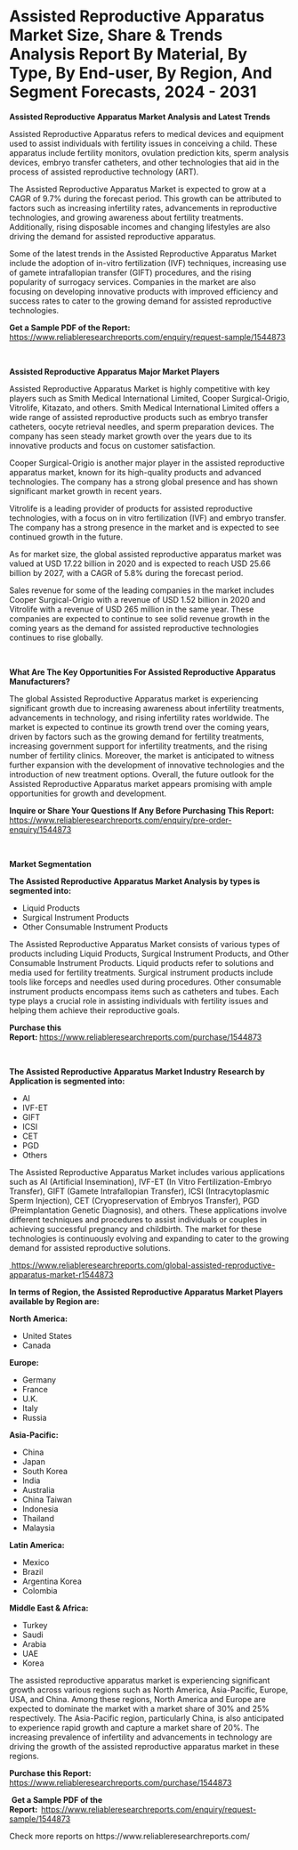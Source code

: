 <p><h1>Assisted Reproductive Apparatus Market Size, Share & Trends Analysis Report By Material, By Type, By End-user, By Region, And Segment Forecasts, 2024 - 2031</h1></p><p><strong>Assisted Reproductive Apparatus Market Analysis and Latest Trends</strong></p>
<p><p>Assisted Reproductive Apparatus refers to medical devices and equipment used to assist individuals with fertility issues in conceiving a child. These apparatus include fertility monitors, ovulation prediction kits, sperm analysis devices, embryo transfer catheters, and other technologies that aid in the process of assisted reproductive technology (ART).</p><p>The Assisted Reproductive Apparatus Market is expected to grow at a CAGR of 9.7% during the forecast period. This growth can be attributed to factors such as increasing infertility rates, advancements in reproductive technologies, and growing awareness about fertility treatments. Additionally, rising disposable incomes and changing lifestyles are also driving the demand for assisted reproductive apparatus.</p><p>Some of the latest trends in the Assisted Reproductive Apparatus Market include the adoption of in-vitro fertilization (IVF) techniques, increasing use of gamete intrafallopian transfer (GIFT) procedures, and the rising popularity of surrogacy services. Companies in the market are also focusing on developing innovative products with improved efficiency and success rates to cater to the growing demand for assisted reproductive technologies.</p></p>
<p><strong>Get a Sample PDF of the Report:&nbsp;</strong> <a href="https://www.reliableresearchreports.com/enquiry/request-sample/1544873">https://www.reliableresearchreports.com/enquiry/request-sample/1544873</a></p>
<p>&nbsp;</p>
<p><strong>Assisted Reproductive Apparatus Major Market Players</strong></p>
<p><p>Assisted Reproductive Apparatus Market is highly competitive with key players such as Smith Medical International Limited, Cooper Surgical-Origio, Vitrolife, Kitazato, and others. Smith Medical International Limited offers a wide range of assisted reproductive products such as embryo transfer catheters, oocyte retrieval needles, and sperm preparation devices. The company has seen steady market growth over the years due to its innovative products and focus on customer satisfaction.</p><p>Cooper Surgical-Origio is another major player in the assisted reproductive apparatus market, known for its high-quality products and advanced technologies. The company has a strong global presence and has shown significant market growth in recent years. </p><p>Vitrolife is a leading provider of products for assisted reproductive technologies, with a focus on in vitro fertilization (IVF) and embryo transfer. The company has a strong presence in the market and is expected to see continued growth in the future.</p><p>As for market size, the global assisted reproductive apparatus market was valued at USD 17.22 billion in 2020 and is expected to reach USD 25.66 billion by 2027, with a CAGR of 5.8% during the forecast period.</p><p>Sales revenue for some of the leading companies in the market includes Cooper Surgical-Origio with a revenue of USD 1.52 billion in 2020 and Vitrolife with a revenue of USD 265 million in the same year. These companies are expected to continue to see solid revenue growth in the coming years as the demand for assisted reproductive technologies continues to rise globally.</p></p>
<p>&nbsp;</p>
<p><strong>What Are The Key Opportunities For Assisted Reproductive Apparatus Manufacturers?</strong></p>
<p><p>The global Assisted Reproductive Apparatus market is experiencing significant growth due to increasing awareness about infertility treatments, advancements in technology, and rising infertility rates worldwide. The market is expected to continue its growth trend over the coming years, driven by factors such as the growing demand for fertility treatments, increasing government support for infertility treatments, and the rising number of fertility clinics. Moreover, the market is anticipated to witness further expansion with the development of innovative technologies and the introduction of new treatment options. Overall, the future outlook for the Assisted Reproductive Apparatus market appears promising with ample opportunities for growth and development.</p></p>
<p><strong>Inquire or Share Your Questions If Any Before Purchasing This Report:</strong> <a href="https://www.reliableresearchreports.com/enquiry/pre-order-enquiry/1544873">https://www.reliableresearchreports.com/enquiry/pre-order-enquiry/1544873</a></p>
<p>&nbsp;</p>
<p><strong>Market Segmentation</strong></p>
<p><strong>The Assisted Reproductive Apparatus Market Analysis by types is segmented into:</strong></p>
<p><ul><li>Liquid Products</li><li>Surgical Instrument Products</li><li>Other Consumable Instrument Products</li></ul></p>
<p><p>The Assisted Reproductive Apparatus Market consists of various types of products including Liquid Products, Surgical Instrument Products, and Other Consumable Instrument Products. Liquid products refer to solutions and media used for fertility treatments. Surgical instrument products include tools like forceps and needles used during procedures. Other consumable instrument products encompass items such as catheters and tubes. Each type plays a crucial role in assisting individuals with fertility issues and helping them achieve their reproductive goals.</p></p>
<p><strong>Purchase this Report:&nbsp;</strong><a href="https://www.reliableresearchreports.com/purchase/1544873">https://www.reliableresearchreports.com/purchase/1544873</a></p>
<p>&nbsp;</p>
<p><strong>The Assisted Reproductive Apparatus Market Industry Research by Application is segmented into:</strong></p>
<p><ul><li>AI</li><li>IVF-ET</li><li>GIFT</li><li>ICSI</li><li>CET</li><li>PGD</li><li>Others</li></ul></p>
<p><p>The Assisted Reproductive Apparatus Market includes various applications such as AI (Artificial Insemination), IVF-ET (In Vitro Fertilization-Embryo Transfer), GIFT (Gamete Intrafallopian Transfer), ICSI (Intracytoplasmic Sperm Injection), CET (Cryopreservation of Embryos Transfer), PGD (Preimplantation Genetic Diagnosis), and others. These applications involve different techniques and procedures to assist individuals or couples in achieving successful pregnancy and childbirth. The market for these technologies is continuously evolving and expanding to cater to the growing demand for assisted reproductive solutions.</p></p>
<p><a href="https://www.reliableresearchreports.com/global-assisted-reproductive-apparatus-market-r1544873">&nbsp;https://www.reliableresearchreports.com/global-assisted-reproductive-apparatus-market-r1544873</a></p>
<p><strong>In terms of Region, the Assisted Reproductive Apparatus Market Players available by Region are:</strong></p>
<p>
    <p> <strong> North America: </strong>
        <ul>
            <li>United States</li>
            <li>Canada</li>
        </ul>
        </p> 
    <p> <strong> Europe: </strong>
        <ul>
            <li>Germany</li>
            <li>France</li>
            <li>U.K.</li>
            <li>Italy</li>
            <li>Russia</li>
        </ul>
        </p> 
    <p> <strong> Asia-Pacific: </strong>
        <ul>
            <li>China</li>
            <li>Japan</li>
            <li>South Korea</li>
            <li>India</li>
            <li>Australia</li>
            <li>China Taiwan</li>
            <li>Indonesia</li>
            <li>Thailand</li>
            <li>Malaysia</li>
        </ul>
        </p> 
    <p> <strong> Latin America: </strong>
        <ul>
            <li>Mexico</li>
            <li>Brazil</li>
            <li>Argentina Korea</li>
            <li>Colombia</li>
        </ul>
        </p> 
    <p> <strong> Middle East & Africa: </strong>
        <ul>
            <li>Turkey</li>
            <li>Saudi</li>
            <li>Arabia</li>
            <li>UAE</li>
            <li>Korea</li>
        </ul>
    </p>
    </p>
<p><p>The assisted reproductive apparatus market is experiencing significant growth across various regions such as North America, Asia-Pacific, Europe, USA, and China. Among these regions, North America and Europe are expected to dominate the market with a market share of 30% and 25% respectively. The Asia-Pacific region, particularly China, is also anticipated to experience rapid growth and capture a market share of 20%. The increasing prevalence of infertility and advancements in technology are driving the growth of the assisted reproductive apparatus market in these regions.</p></p>
<p><strong>Purchase this Report: </strong><a href="https://www.reliableresearchreports.com/purchase/1544873">https://www.reliableresearchreports.com/purchase/1544873</a></p>
<p>&nbsp;<strong>Get a Sample PDF of the Report:&nbsp;&nbsp;</strong><a href="https://www.reliableresearchreports.com/enquiry/request-sample/1544873">https://www.reliableresearchreports.com/enquiry/request-sample/1544873</a></p>
<p><strong></strong></p>
<p>Check more reports on https://www.reliableresearchreports.com/</p>